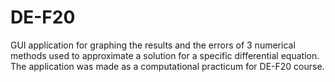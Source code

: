 # DE-F20

GUI application for graphing the results and the errors of 3 numerical methods used to approximate a solution for a specific differential equation.    
The application was made as a computational practicum for DE-F20 course.    

